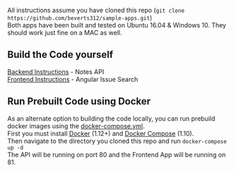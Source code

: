 All instructions assume you have cloned this repo (`git clone https://github.com/beverts312/sample-apps.git`)  
Both apps have been built and tested on Ubuntu 16.04 & Windows 10. They should work just fine on a MAC as well.  

## Build the Code yourself  
[Backend Instructions](./backend/README.md) - Notes API  
[Frontend Instructions](./frontend/README.md) - Angular Issue Search  

## Run Prebuilt Code using Docker  
As an alternate option to building the code locally, you can run prebuild docker images using the [docker-compose.yml](./docker-compose.yml).  
First you must install [Docker](https://docs.docker.com/engine/installation/) (1.12+) and [Docker Compose](https://github.com/docker/compose/releases) (1.10).  
Then navigate to the directory you cloned this repo and run `docker-compose up -d`  
The API will be running on port 80 and the Frontend App will be running on 81.  
